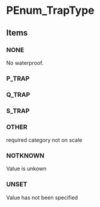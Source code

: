 # PEnum_TrapType

## Items

### NONE
No waterproof.

### P_TRAP


### Q_TRAP


### S_TRAP


### OTHER
required category not on scale

### NOTKNOWN
Value is unkown

### UNSET
Value has not been specified
